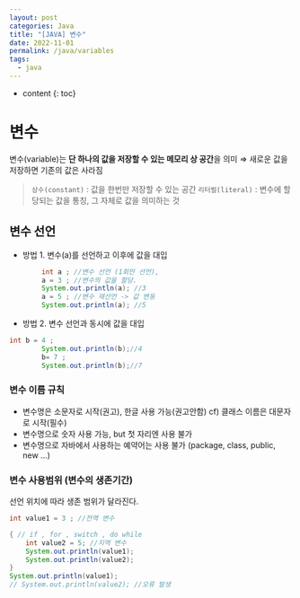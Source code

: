 ```yaml
---
layout: post
categories: Java
title: "[JAVA] 변수"
date: 2022-11-01
permalink: /java/variables
tags:
  - java
---
```

* content
{: toc}

<!--more-->


# 변수

변수(variable)는 **단 하나의 값을 저장할 수 있는 메모리 상 공간**을 의미
  ⇒ 새로운 값을 저장하면 기존의 값은 사라짐
  
> `상수(constant)` : 값을 한번만 저장할 수 있는 공간
> `리터럴(literal)` : 변수에 할당되는 값을 통칭, 그 자체로 값을 의미하는 것

## 변수 선언

- 방법 1. 변수(a)를 선언하고 이후에 값을 대입

```java
		int a ; //변수 선언 (1회만 선언), 
		a = 3 ; //변수의 값을 할당.
		System.out.println(a); //3
		a = 5 ; //변수 재선언 -> 값 변동
		System.out.println(a); //5
```

- 방법 2. 변수 선언과 동시에 값을 대입

```java
int b = 4 ;
		System.out.println(b);//4
		b= 7 ;
		System.out.println(b);//7
```



### 변수 이름 규칙

- 변수명은 소문자로 시작(권고), 한글 사용 가능(권고안함) cf) 클래스 이름은 대문자로 시작(필수)
- 변수명으로 숫자 사용 가능, but 첫 자리엔 사용 불가
- 변수명으로 자바에서 사용하는 예약어는 사용 불가 (package, class, public, new ...)

### 변수 사용범위 (변수의 생존기간)

선언 위치에 따라 생존 범위가 달라진다.

```java
int value1 = 3 ; //전역 변수

{ // if , for , switch , do while 
	int value2 = 5; //지역 변수
	System.out.println(value1);
	System.out.println(value2);	
}
System.out.println(value1);
// System.out.println(value2); //오류 발생
```